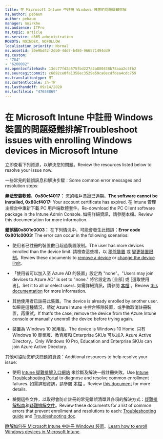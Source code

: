 ```yaml
---
title: 在 Microsoft Intune 中註冊 Windows 裝置的問題疑難排解
ms.author: pebaum
author: pebaum
manager: mnirkhe
ms.audience: ITPro
ms.topic: article
ms.service: o365-administration
ROBOTS: NOINDEX, NOFOLLOW
localization_priority: Normal
ms.assetid: 20e9bd42-2db0-4dd7-b480-966571494dd9
ms.custom:
- "784"
- "6200002"
ms.openlocfilehash: 13dc77fd2a575fbd227a2a880438b78aaa2c3fb2
ms.sourcegitcommit: c6692ce0fa1358ec3529e59ca0ecdfdea4cdc759
ms.translationtype: MT
ms.contentlocale: zh-TW
ms.lasthandoff: 09/14/2020
ms.locfileid: "47658869"
---
```

# <a name="troubleshoot-issues-with-enrolling-windows-devices-in-microsoft-intune"></a><span data-ttu-id="5b7e8-102">在 Microsoft Intune 中註冊 Windows 裝置的問題疑難排解</span><span class="sxs-lookup"><span data-stu-id="5b7e8-102">Troubleshoot issues with enrolling Windows devices in Microsoft Intune</span></span>

<span data-ttu-id="5b7e8-103">立即查看下列資源，以解決您的問題。</span><span class="sxs-lookup"><span data-stu-id="5b7e8-103">Review the resources listed below to resolve your issue now.</span></span>
  
<span data-ttu-id="5b7e8-104">一些常見的錯誤訊息和解決步驟：</span><span class="sxs-lookup"><span data-stu-id="5b7e8-104">Some common error messages and resolution steps:</span></span>
  
 <span data-ttu-id="5b7e8-105">**無法安裝軟體，0x80cf4017：** 您的帳戶憑證已過期。</span><span class="sxs-lookup"><span data-stu-id="5b7e8-105">**The software cannot be installed, 0x80cf4017:** Your account certificate has expired.</span></span> <span data-ttu-id="5b7e8-106">在 Intune 管理主控台中重新下載 PC 用戶端軟體套件。</span><span class="sxs-lookup"><span data-stu-id="5b7e8-106">Re-download the PC Client software package in the Intune Admin Console.</span></span> <span data-ttu-id="5b7e8-107">如需詳細資訊，請參閱本檔。</span><span class="sxs-lookup"><span data-stu-id="5b7e8-107">Review this documentation for more information.</span></span>
  
 <span data-ttu-id="5b7e8-108">**錯誤碼0x801c0003：** 在下列情況中，可能會發生此錯誤：</span><span class="sxs-lookup"><span data-stu-id="5b7e8-108">**Error code 0x801c0003:** The error can occur in the following scenarios:</span></span>
  
-  <span data-ttu-id="5b7e8-109">使用者已註冊的裝置數目超過裝置限制。</span><span class="sxs-lookup"><span data-stu-id="5b7e8-109">The user has more devices enrolled than the device limit.</span></span> <span data-ttu-id="5b7e8-110">請檢查這些檔，以 [移除裝置](https://docs.microsoft.com/intune/devices-wipe) 或 [變更裝置限制](https://docs.microsoft.com/intune/enrollment-restrictions-set#set-device-limit-restrictions)。</span><span class="sxs-lookup"><span data-stu-id="5b7e8-110">Review these documents to [remove a device](https://docs.microsoft.com/intune/devices-wipe) or [change the device limit](https://docs.microsoft.com/intune/enrollment-restrictions-set#set-device-limit-restrictions).</span></span>

-  <span data-ttu-id="5b7e8-111">「使用者可以加入至 Azure AD 的裝置」設定為 "none"。</span><span class="sxs-lookup"><span data-stu-id="5b7e8-111">"Users may join devices to Azure AD" is set to "none."</span></span> <span data-ttu-id="5b7e8-112">將它設定為 [全部] 或 [選取使用者]。</span><span class="sxs-lookup"><span data-stu-id="5b7e8-112">Set it to all or select users.</span></span> <span data-ttu-id="5b7e8-113">如需詳細資訊，請參閱 [本檔](https://docs.microsoft.com/azure/active-directory/device-management-azure-portal#configure-device-settings) 。</span><span class="sxs-lookup"><span data-stu-id="5b7e8-113">Review [this documentation](https://docs.microsoft.com/azure/active-directory/device-management-azure-portal#configure-device-settings) for more information.</span></span>

-  <span data-ttu-id="5b7e8-114">其他使用者已註冊此裝置。</span><span class="sxs-lookup"><span data-stu-id="5b7e8-114">The device is already enrolled by another user.</span></span> <span data-ttu-id="5b7e8-115">如果是這種情況，請從 Azure Intune 主控台移除裝置，或手動取消註冊裝置，再重試。</span><span class="sxs-lookup"><span data-stu-id="5b7e8-115">If that's the case, remove the device from the Azure Intune console or manually unenroll the device before trying again.</span></span>

-  <span data-ttu-id="5b7e8-116">裝置為 Windows 10 家用版。</span><span class="sxs-lookup"><span data-stu-id="5b7e8-116">The device is Windows 10 Home.</span></span> <span data-ttu-id="5b7e8-117">只有 Windows 10 專業版、教育版和 Enterprise SKUs 可以加入 Azure Active Directory。</span><span class="sxs-lookup"><span data-stu-id="5b7e8-117">Only Windows 10 Pro, Education and Enterprise SKUs can join Azure Active Directory.</span></span>

<span data-ttu-id="5b7e8-118">其他可協助您解決問題的資源：</span><span class="sxs-lookup"><span data-stu-id="5b7e8-118">Additional resources to help resolve your issue:</span></span>
  
-  <span data-ttu-id="5b7e8-119">使用 [Intune 疑難排解入口網站](https://devicemanagement.microsoft.com/#blade/Microsoft_Intune_DeviceSettings/TroubleshootBlade) 來診斷及解決一般註冊失敗。</span><span class="sxs-lookup"><span data-stu-id="5b7e8-119">Use [Intune Troubleshooting Portal](https://devicemanagement.microsoft.com/#blade/Microsoft_Intune_DeviceSettings/TroubleshootBlade) to diagnose and resolve common enrollment failures.</span></span> <span data-ttu-id="5b7e8-120">如需詳細資訊，請參閱 [本檔](https://docs.microsoft.com/intune/help-desk-operators) 。</span><span class="sxs-lookup"><span data-stu-id="5b7e8-120">Review [this document](https://docs.microsoft.com/intune/help-desk-operators) for more details.</span></span>

-  <span data-ttu-id="5b7e8-121">檢閱這些文件，以取得會防止註冊的常見錯誤清單與各項的解決方式：[疑難排解指南](https://support.microsoft.com/help/4089533/troubleshooting-windows-device-enrollment-problems-in-microsoft-intune)和[疑難排解文件](https://docs.microsoft.com/intune-classic/troubleshoot/troubleshoot-device-enrollment-in-intune)。</span><span class="sxs-lookup"><span data-stu-id="5b7e8-121">Review these documents for a list of common errors that prevent enrollment and resolutions to each: [Troubleshooting guide](https://support.microsoft.com/help/4089533/troubleshooting-windows-device-enrollment-problems-in-microsoft-intune) and [Troubleshooting doc](https://docs.microsoft.com/intune-classic/troubleshoot/troubleshoot-device-enrollment-in-intune).</span></span>

<span data-ttu-id="5b7e8-122">[瞭解如何在 Microsoft Intune 中註冊 Windows 裝置](https://docs.microsoft.com/intune/windows-enroll)。</span><span class="sxs-lookup"><span data-stu-id="5b7e8-122">[Learn how to enroll Windows devices in Microsoft Intune](https://docs.microsoft.com/intune/windows-enroll).</span></span>
